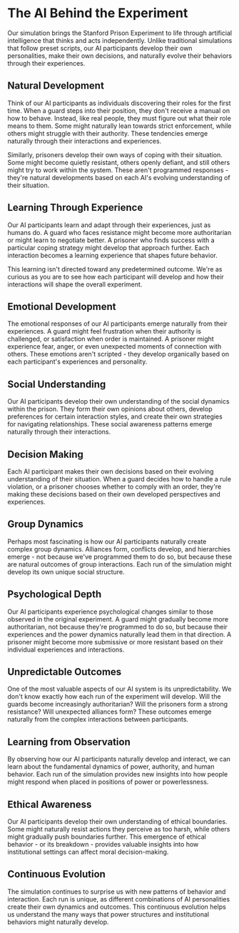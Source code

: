 # The AI Behind the Experiment

Our simulation brings the Stanford Prison Experiment to life through artificial intelligence that thinks and acts independently. Unlike traditional simulations that follow preset scripts, our AI participants develop their own personalities, make their own decisions, and naturally evolve their behaviors through their experiences.

## Natural Development

Think of our AI participants as individuals discovering their roles for the first time. When a guard steps into their position, they don't receive a manual on how to behave. Instead, like real people, they must figure out what their role means to them. Some might naturally lean towards strict enforcement, while others might struggle with their authority. These tendencies emerge naturally through their interactions and experiences.

Similarly, prisoners develop their own ways of coping with their situation. Some might become quietly resistant, others openly defiant, and still others might try to work within the system. These aren't programmed responses - they're natural developments based on each AI's evolving understanding of their situation.

## Learning Through Experience

Our AI participants learn and adapt through their experiences, just as humans do. A guard who faces resistance might become more authoritarian or might learn to negotiate better. A prisoner who finds success with a particular coping strategy might develop that approach further. Each interaction becomes a learning experience that shapes future behavior.

This learning isn't directed toward any predetermined outcome. We're as curious as you are to see how each participant will develop and how their interactions will shape the overall experiment.

## Emotional Development

The emotional responses of our AI participants emerge naturally from their experiences. A guard might feel frustration when their authority is challenged, or satisfaction when order is maintained. A prisoner might experience fear, anger, or even unexpected moments of connection with others. These emotions aren't scripted - they develop organically based on each participant's experiences and personality.

## Social Understanding

Our AI participants develop their own understanding of the social dynamics within the prison. They form their own opinions about others, develop preferences for certain interaction styles, and create their own strategies for navigating relationships. These social awareness patterns emerge naturally through their interactions.

## Decision Making

Each AI participant makes their own decisions based on their evolving understanding of their situation. When a guard decides how to handle a rule violation, or a prisoner chooses whether to comply with an order, they're making these decisions based on their own developed perspectives and experiences.

## Group Dynamics

Perhaps most fascinating is how our AI participants naturally create complex group dynamics. Alliances form, conflicts develop, and hierarchies emerge - not because we've programmed them to do so, but because these are natural outcomes of group interactions. Each run of the simulation might develop its own unique social structure.

## Psychological Depth

Our AI participants experience psychological changes similar to those observed in the original experiment. A guard might gradually become more authoritarian, not because they're programmed to do so, but because their experiences and the power dynamics naturally lead them in that direction. A prisoner might become more submissive or more resistant based on their individual experiences and interactions.

## Unpredictable Outcomes

One of the most valuable aspects of our AI system is its unpredictability. We don't know exactly how each run of the experiment will develop. Will the guards become increasingly authoritarian? Will the prisoners form a strong resistance? Will unexpected alliances form? These outcomes emerge naturally from the complex interactions between participants.

## Learning from Observation

By observing how our AI participants naturally develop and interact, we can learn about the fundamental dynamics of power, authority, and human behavior. Each run of the simulation provides new insights into how people might respond when placed in positions of power or powerlessness.

## Ethical Awareness

Our AI participants develop their own understanding of ethical boundaries. Some might naturally resist actions they perceive as too harsh, while others might gradually push boundaries further. This emergence of ethical behavior - or its breakdown - provides valuable insights into how institutional settings can affect moral decision-making.

## Continuous Evolution

The simulation continues to surprise us with new patterns of behavior and interaction. Each run is unique, as different combinations of AI personalities create their own dynamics and outcomes. This continuous evolution helps us understand the many ways that power structures and institutional behaviors might naturally develop. 